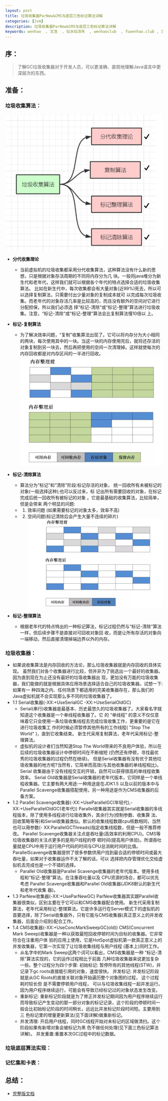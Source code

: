 ```yaml
---
layout: post
title: 垃圾收集器ParNew&CMS与底层三色标记算法详解
categories: [Jvm]
description: 垃圾收集器ParNew&CMS与底层三色标记算法详解
keywords: wenhao  , 文浩  , 似水似流年  , wenhaoclub  , fuwenhao.club , 文浩的博客 , GC, 垃圾收集器
---
```

## 序：
> 了解GC垃圾收集器对于开发人员，可以更准确、直观地理解Java语言中更深层次的东西。

## 准备：
### 垃圾收集算法：
![垃圾算法](/images/posts/jvm/GC_Math.png)

- **分代收集理论**
	- 当前虚拟机的垃圾收集都采用分代收集算法，这种算法没有什么新的思想，只是根据对象存活周期的不同将内存分为几 块。一般将java堆分为新生代和老年代，这样我们就可以根据各个年代的特点选择合适的垃圾收集算法。 比如在新生代中，每次收集都会有大量对象(近99%)死去，所以可以选择复制算法，只需要付出少量对象的复制成本就可 以完成每次垃圾收集。而老年代的对象存活几率是比较高的，而且没有额外的空间对它进行分配担保，所以我们必须选 择“标记-清除”或“标记-整理”算法进行垃圾收集。注意，“标记-清除”或“标记-整理”算法会比复制算法慢10倍以 上。
- **标记-复制算法**
	- 为了解决效率问题，“复制”收集算法出现了。它可以将内存分为大小相同的两块，每次使用其中的一块。当这一块的内存使用完后，就将还存活的对象复制到另一块去，然后再把使用的空间一次清理掉。这样就使每次的内存回收都是对内存区间的一半进行回收。
![垃圾算法](/images/posts/jvm/GC_memory.png)
- **标记-清除算法**
	- 算法分为“标记”和“清除”阶段:标记存活的对象， 统一回收所有未被标记的对象(一般选择这种);也可以反过来，标 记出所有需要回收的对象，在标记完成后统一回收所有被标记的对象 。它是最基础的收集算法，比较简单，但是会带来 两个明显的问题:
	- 1. 效率问题 (如果需要标记的对象太多，效率不高) 
	- 2. 空间问题(标记清除后会产生大量不连续的碎片)
![垃圾算法](/images/posts/jvm/GC_memory02.png)

- **标记-整理算法**
	- 根据老年代的特点特出的一种标记算法，标记过程仍然与“标记-清除”算法一样，但后续步骤不是直接对可回收对象回 收，而是让所有存活的对象向一端移动，然后直接清理掉端边界以外的内存。

### 垃圾收集器：
- 如果说收集算法是内存回收的方法论，那么垃圾收集器就是内存回收的具体实现。
虽然我们对各个收集器进行比较，但并非为了挑选出一个最好的收集器。因为直到现在为止还没有最好的垃圾收集器出 现，更加没有万能的垃圾收集器，我们能做的就是根据具体应用场景选择适合自己的垃圾收集器。试想一下:如果有一 种四海之内、任何场景下都适用的完美收集器存在，那么我们的Java虚拟机就不会实现那么多不同的垃圾收集器了。
- 1.1 Serial收集器(-XX:+UseSerialGC -XX:+UseSerialOldGC)
	- Serial(串行)收集器是最基本、历史最悠久的垃圾收集器了。大家看名字就知道这个收集器是一个单线程收集器了。它 的 “单线程” 的意义不仅仅意味着它只会使用一条垃圾收集线程去完成垃圾收集工作，更重要的是它在进行垃圾收集工 作的时候必须暂停其他所有的工作线程( "Stop The World" )，直到它收集结束。 新生代采用复制算法，老年代采用标记-整理算法。
	- 虚拟机的设计者们当然知道Stop The World带来的不良用户体验，所以在后续的垃圾收集器设计中停顿时间在不断缩短 (仍然还有停顿，寻找最优秀的垃圾收集器的过程仍然在继续)。 但是Serial收集器有没有优于其他垃圾收集器的地方呢?当然有，它简单而高效(与其他收集器的单线程相比)。Serial 收集器由于没有线程交互的开销，自然可以获得很高的单线程收集效率。
Serial Old收集器是Serial收集器的老年代版本，它同样是一个单线程收集器。它主要有两大用途:一种用途是在JDK1.5 以及以前的版本中与Parallel Scavenge收集器搭配使用，另一种用途是作为CMS收集器的后备方案。
- 1.2 Parallel Scavenge收集器(-XX:+UseParallelGC(年轻代),-XX:+UseParallelOldGC(老年代))
Parallel收集器其实就是Serial收集器的多线程版本，除了使用多线程进行垃圾收集外，其余行为(控制参数、收集算 法、回收策略等等)和Serial收集器类似。默认的收集线程数跟cpu核数相同，当然也可以用参数(- XX:ParallelGCThreads)指定收集线程数，但是一般不推荐修改。
Parallel Scavenge收集器关注点是吞吐量(高效率的利用CPU)。CMS等垃圾收集器的关注点更多的是用户线程的停 顿时间(提高用户体验)。所谓吞吐量就是CPU中用于运行用户代码的时间与CPU总消耗时间的比值。 ParallelScavenge收集器提供了很多参数供用户找到最合适的停顿时间或最大吞吐量，如果对于收集器运作不太了解的话，可以 选择把内存管理优化交给虚拟机去完成也是一个不错的选择。
	- Parallel Old收集器是Parallel Scavenge收集器的老年代版本。使用多线程和“标记-整理”算法。在注重吞吐量以及 CPU资源的场合，都可以优先考虑 Parallel Scavenge收集器和Parallel Old收集器(JDK8默认的新生代和老年代收集 器)。
- 1.3 ParNew收集器(-XX:+UseParNewGC)
ParNew收集器其实跟Parallel收集器很类似，区别主要在于它可以和CMS收集器配合使用。 新生代采用复制算法，老年代采用标记-整理算法。它是许多运行在Server模式下的虚拟机的首要选择，除了Serial收集器外，只有它能与CMS收集器(真正意义上的并发收 集器，后面会介绍到)配合工作。
- 1.4 CMS收集器(-XX:+UseConcMarkSweepGC(old))
CMS(Concurrent Mark Sweep)收集器是一种以获取最短回收停顿时间为目标的收集器。它非常符合在注重用户体 验的应用上使用，它是HotSpot虚拟机第一款真正意义上的并发收集器，它第一次实现了让垃圾收集线程与用户线程 (基本上)同时工作。
	- 从名字中的Mark Sweep这两个词可以看出，CMS收集器是一种 “标记-清除”算法实现的，它的运作过程相比于前面 几种垃圾收集器来说更加复杂一些。整个过程分为四个步骤:
初始标记: 暂停所有的其他线程(STW)，并记录下gc roots直接能引用的对象，速度很快。
并发标记: 并发标记阶段就是从GC Roots的直接关联对象开始遍历整个对象图的过程， 这个过程耗时较长但 是不需要停顿用户线程， 可以与垃圾收集线程一起并发运行。因为用户程序继续运行，可能会有导致已经标记过的对象状态发生改变。
	- 重新标记: 重新标记阶段就是为了修正并发标记期间因为用户程序继续运行而导致标记产生变动的那一部分对象的标记记录，这个阶段的停顿时间一般会比初始标记阶段的时间稍长，远远比并发标记阶段时间短。主要用到三 色标记里的增量更新算法(见下面详解)做重新标记。
	- 并发清理: 开启用户线程，同时GC线程开始对未标记的区域做清扫。这个阶段如果有新增对象会被标记为黑 色不做任何处理(见下面三色标记算法详解)。
并发重置:重置本次GC过程中的标记数据。

### 垃圾底层算法实现：

### 记忆集和卡表：

## 总结：
- <a href="https://gcore.jsdelivr.net/gh/wenhaoclub/blog-assets/files/java/jvm/05-%E5%9E%83%E5%9C%BE%E6%94%B6%E9%9B%86%E5%99%A8ParNew&CMS%E4%B8%8E%E5%BA%95%E5%B1%82%E4%B8%89%E8%89%B2%E6%A0%87%E8%AE%B0%E7%AE%97%E6%B3%95%E8%AF%A6%E8%A7%A3.pdf" target="_blank">完整版文档</a>
